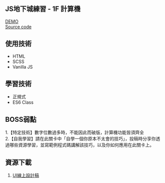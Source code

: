 ## JS地下城練習 - 1F 計算機

[DEMO](https://dylan237.github.io/JS_3F_calculator/)  
[Source code](https://github.com/dylan237/JS_3F_calculator/blob/master/src/js/calculator.js)  

## 使用技術
- HTML
- SCSS
- Vanilla JS

## 學習技術
- 正規式
- ES6 Class

## BOSS弱點

1.【特定技術】數字位數過多時，不能因此而破版，計算機功能皆須齊全  
2.【自我學習】請在此關卡中「自學一個你原本不太會的技巧」，投稿時分享你透過哪些資源學習，並寫範例程式碼講解該技巧，以及你如何應用在此關卡上。  

## 資源下載
1. [UI線上設計稿](https://xd.adobe.com/spec/9dc81ec7-dd2e-46f6-5f76-5a64df413c97-ebf9/screen/3c3e8e4f-df7d-480d-8236-e60803d4645f/002-calculator/)

